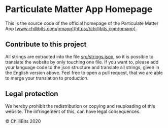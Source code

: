 # Particulate Matter App Homepage
This is the source code of the official homepage of the Particulate Matter App [www.chillibits.com/pmapp](https://chillibits.com/pmapp).

## Contribute to this project
All strings are extracted into the file [src/strings.json](https://github.com/ChilliBits/pm-app-homepage/blob/master/src/strings.json), so it is possible to translate the website by only touching one file. If you want to, please add your language code to the json structure and translate all strings, given in the English version above. Feel free to open a pull request, that we are able to merge your translation to production.

## Legal protection
We hereby prohibit the redistribution or copying and reuploading of this website. The infringement of this, can have legal consequences.

© ChilliBits 2020